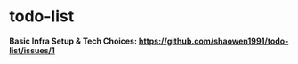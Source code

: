 # todo-list

**Basic Infra Setup & Tech Choices: https://github.com/shaowen1991/todo-list/issues/1**
